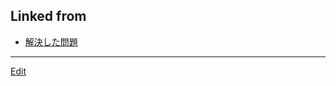 ## Linked from

* [解決した問題](解決した問題.md)


----
[Edit](https://github.com/vitroid/vitroid.github.io/edit/master/MD/氷II.md)
